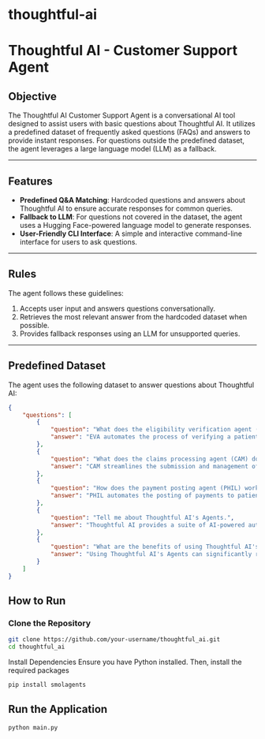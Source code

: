 # thoughtful-ai

# Thoughtful AI - Customer Support Agent

## Objective
The Thoughtful AI Customer Support Agent is a conversational AI tool designed to assist users with basic questions about Thoughtful AI. It utilizes a predefined dataset of frequently asked questions (FAQs) and answers to provide instant responses. For questions outside the predefined dataset, the agent leverages a large language model (LLM) as a fallback.

---

## Features
- **Predefined Q&A Matching**: Hardcoded questions and answers about Thoughtful AI to ensure accurate responses for common queries.
- **Fallback to LLM**: For questions not covered in the dataset, the agent uses a Hugging Face-powered language model to generate responses.
- **User-Friendly CLI Interface**: A simple and interactive command-line interface for users to ask questions.

---

## Rules
The agent follows these guidelines:
1. Accepts user input and answers questions conversationally.
2. Retrieves the most relevant answer from the hardcoded dataset when possible.
3. Provides fallback responses using an LLM for unsupported queries.

---

## Predefined Dataset
The agent uses the following dataset to answer questions about Thoughtful AI:
```json
{
    "questions": [
        {
            "question": "What does the eligibility verification agent (EVA) do?",
            "answer": "EVA automates the process of verifying a patient’s eligibility and benefits information in real-time, eliminating manual data entry errors and reducing claim rejections."
        },
        {
            "question": "What does the claims processing agent (CAM) do?",
            "answer": "CAM streamlines the submission and management of claims, improving accuracy, reducing manual intervention, and accelerating reimbursements."
        },
        {
            "question": "How does the payment posting agent (PHIL) work?",
            "answer": "PHIL automates the posting of payments to patient accounts, ensuring fast, accurate reconciliation of payments and reducing administrative burden."
        },
        {
            "question": "Tell me about Thoughtful AI's Agents.",
            "answer": "Thoughtful AI provides a suite of AI-powered automation agents designed to streamline healthcare processes. These include Eligibility Verification (EVA), Claims Processing (CAM), and Payment Posting (PHIL), among others."
        },
        {
            "question": "What are the benefits of using Thoughtful AI's agents?",
            "answer": "Using Thoughtful AI's Agents can significantly reduce administrative costs, improve operational efficiency, and reduce errors in critical processes like claims management and payment posting."
        }
    ]
}
```
## How to Run

### Clone the Repository
```bash
git clone https://github.com/your-username/thoughtful_ai.git
cd thoughtful_ai
```

Install Dependencies
Ensure you have Python installed. Then, install the required packages
```bash
pip install smolagents
```

## Run the Application
```bash
python main.py
```
